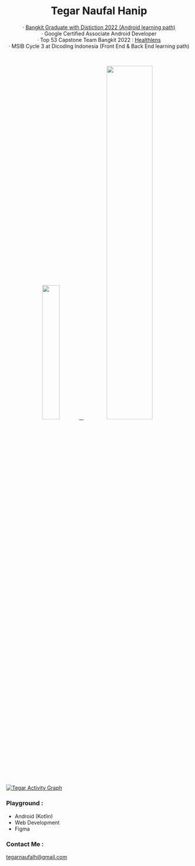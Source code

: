 <h1 align="center">
  <b>Tegar Naufal Hanip</b>
</h1>
<p align="center">
   · <a href="http://url8440.bangkit.academy/ls/click?upn=-2FJLwg1yixHJAL7wBEtTDLCWG-2BEtUgztB5-2BYWslJuKLcvO6lrW3MFSIaPTLdZn0qPOuzkAMYy7S-2BeikO47u19n3-2B3VeMZz3P6z7PV7ZGaPM261nyc1qSDyHBPuC9KxTS11wkW_DO9N4lY0LiVGTye7AHT2hl7quvPLlaucBFArye5qE3tRAq9Z80bIazgLkiqGZbmJYXieMC1ZdUm30GM-2FG7R4-2BJQr6INrICjz6tqMWYLxr5UqoLuAfxtuMUYK-2FCDn1PCb1PBTgio6WlbNOGpe-2F670BYN5Y8kLApMMg4E2mMnkVhyf9Gy1yRJEHLyx3nW-2BPhXQtO7UeQqYK6IYz226-2FmwqmnJR4T3urcgs3A291-2BD6R1o-3D" target="_blank" rel="noopener">Bangkit Graduate with Distiction 2022 (Android learning path)</a><br/>
   · Google Certified Associate Android Developer<br/>
   · Top 53 Capstone Team Bangkit 2022 : <a href="https://github.com/TegarNH/Capstone-Project-C22-PS135" target="_blank" rel="noopener">Healthlens</a><br/>
   · MSIB Cycle 3 at Dicoding Indonesia (Front End & Back End learning path)
 </p>
<br/>
<p align="center">
  <a href="https://www.linkedin.com/in/tegarnaufalhanip" target="_blank">
    <img width="30.5%" src="https://github-contribution-stats.vercel.app/api/?username=TegarNH" />
    &nbsp;
    <img width="49.5%" src="https://github-readme-streak-stats.herokuapp.com/?user=TegarNH&theme=gruvbox&hide_border=true" />
  </a>
</p>

[![Tegar Activity Graph](https://activity-graph.herokuapp.com/graph?username=TegarNH&custom_title=TegarNH's%20Contribution%20Graph&theme=gruvbox&bg_color=282828&hide_border=true&line=d1a01f&point=c58545)](https://www.linkedin.com/in/tegarnaufalhanip)

### Playground :
- Android (Kotlin)
- Web Development
- Figma

### Contact Me :
[tegarnaufalh@gmail.com](mailto:tegarnaufalh@gmail.com)
